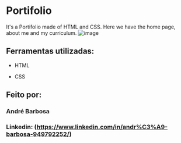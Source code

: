 # Portifolio
 It's a Portifolio made of HTML and CSS. Here we have the home page, about me and my curriculum.
![image](https://github.com/Tydre1/Portifolio/assets/132526838/5690ec33-833b-4c37-8c69-3b18c242ee69)

## Ferramentas utilizadas:

* HTML

* CSS

## Feito por:

### André Barbosa

### Linkedin: (https://www.linkedin.com/in/andr%C3%A9-barbosa-949792252/)
